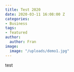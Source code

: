 ```yaml
---
title: Test 2020
date: 2020-03-11 16:08:00 Z
categories:
- Business
tags:
- featured
author:
  author: Fran
image:
  image: "/uploads/demo1.jpg"
---
```


test